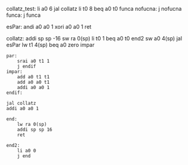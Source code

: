 
collatz_test:
    li a0 6
    jal collatz
    li t0 8
    beq a0 t0 funca
    nofucna:
        j nofucna
    funca:
        j funca

esPar:
    andi a0 a0 1
    xori a0 a0 1
    ret
    
    
collatz:
    addi sp sp -16
    sw ra 0(sp)
    li t0 1
    beq a0 t0 end2
    sw a0 4(sp)
    jal esPar
    lw t1 4(sp)
    beq a0 zero impar
    
    par:
        srai a0 t1 1
        j endif
    impar:
        add a0 t1 t1
        add a0 a0 t1
        addi a0 a0 1
    endif:
        
    jal collatz
    addi a0 a0 1
    
    end:
        lw ra 0(sp)
        addi sp sp 16
        ret

    end2:
        li a0 0
        j end


